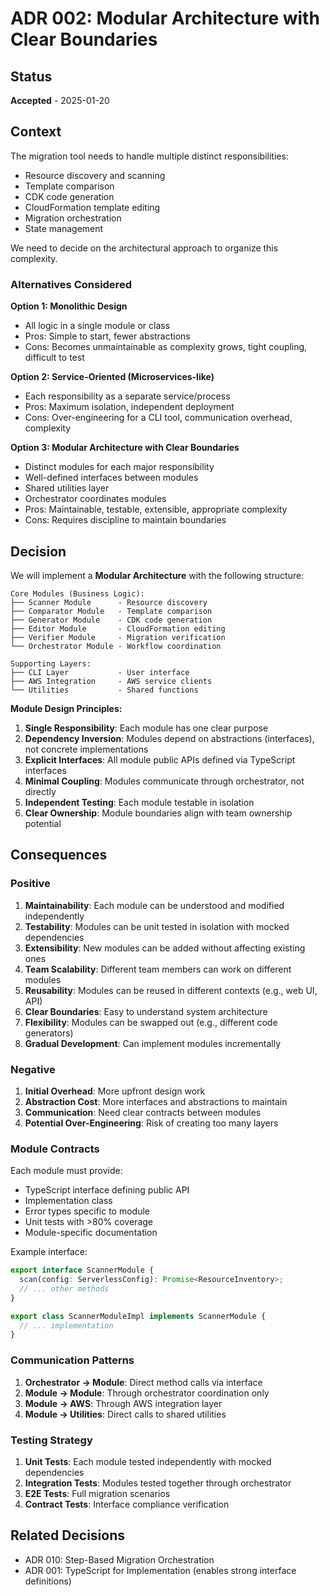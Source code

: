 # ADR 002: Modular Architecture with Clear Boundaries

## Status
**Accepted** - 2025-01-20

## Context

The migration tool needs to handle multiple distinct responsibilities:
- Resource discovery and scanning
- Template comparison
- CDK code generation
- CloudFormation template editing
- Migration orchestration
- State management

We need to decide on the architectural approach to organize this complexity.

### Alternatives Considered

**Option 1: Monolithic Design**
- All logic in a single module or class
- Pros: Simple to start, fewer abstractions
- Cons: Becomes unmaintainable as complexity grows, tight coupling, difficult to test

**Option 2: Service-Oriented (Microservices-like)**
- Each responsibility as a separate service/process
- Pros: Maximum isolation, independent deployment
- Cons: Over-engineering for a CLI tool, communication overhead, complexity

**Option 3: Modular Architecture with Clear Boundaries**
- Distinct modules for each major responsibility
- Well-defined interfaces between modules
- Shared utilities layer
- Orchestrator coordinates modules
- Pros: Maintainable, testable, extensible, appropriate complexity
- Cons: Requires discipline to maintain boundaries

## Decision

We will implement a **Modular Architecture** with the following structure:

```
Core Modules (Business Logic):
├── Scanner Module      - Resource discovery
├── Comparator Module   - Template comparison
├── Generator Module    - CDK code generation
├── Editor Module       - CloudFormation editing
├── Verifier Module     - Migration verification
└── Orchestrator Module - Workflow coordination

Supporting Layers:
├── CLI Layer           - User interface
├── AWS Integration     - AWS service clients
└── Utilities           - Shared functions
```

**Module Design Principles:**

1. **Single Responsibility**: Each module has one clear purpose
2. **Dependency Inversion**: Modules depend on abstractions (interfaces), not concrete implementations
3. **Explicit Interfaces**: All module public APIs defined via TypeScript interfaces
4. **Minimal Coupling**: Modules communicate through orchestrator, not directly
5. **Independent Testing**: Each module testable in isolation
6. **Clear Ownership**: Module boundaries align with team ownership potential

## Consequences

### Positive

1. **Maintainability**: Each module can be understood and modified independently
2. **Testability**: Modules can be unit tested in isolation with mocked dependencies
3. **Extensibility**: New modules can be added without affecting existing ones
4. **Team Scalability**: Different team members can work on different modules
5. **Reusability**: Modules can be reused in different contexts (e.g., web UI, API)
6. **Clear Boundaries**: Easy to understand system architecture
7. **Flexibility**: Modules can be swapped out (e.g., different code generators)
8. **Gradual Development**: Can implement modules incrementally

### Negative

1. **Initial Overhead**: More upfront design work
2. **Abstraction Cost**: More interfaces and abstractions to maintain
3. **Communication**: Need clear contracts between modules
4. **Potential Over-Engineering**: Risk of creating too many layers

### Module Contracts

Each module must provide:
- TypeScript interface defining public API
- Implementation class
- Error types specific to module
- Unit tests with >80% coverage
- Module-specific documentation

Example interface:
```typescript
export interface ScannerModule {
  scan(config: ServerlessConfig): Promise<ResourceInventory>;
  // ... other methods
}

export class ScannerModuleImpl implements ScannerModule {
  // ... implementation
}
```

### Communication Patterns

1. **Orchestrator → Module**: Direct method calls via interface
2. **Module → Module**: Through orchestrator coordination only
3. **Module → AWS**: Through AWS integration layer
4. **Module → Utilities**: Direct calls to shared utilities

### Testing Strategy

1. **Unit Tests**: Each module tested independently with mocked dependencies
2. **Integration Tests**: Modules tested together through orchestrator
3. **E2E Tests**: Full migration scenarios
4. **Contract Tests**: Interface compliance verification

## Related Decisions

- ADR 010: Step-Based Migration Orchestration
- ADR 001: TypeScript for Implementation (enables strong interface definitions)
